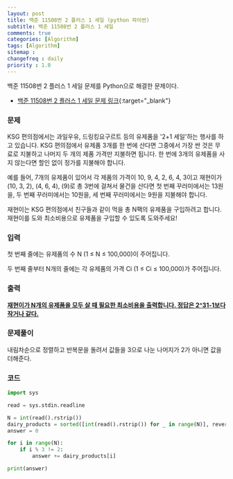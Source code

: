 ```yaml
---
layout: post
title: 백준 11508번 2 플러스 1 세일 (python 파이썬)
subtitle: 백준 11508번 2 플러스 1 세일
comments: true
categories: [Algorithm]
tags: [Algorithm]
sitemap :
changefreq : daily
priority : 1.0
---
```

백준 11508번 2 플러스 1 세일 문제를 Python으로 해결한 문제이다.  

* [백준 11508번 2 플러스 1 세일 문제 링크](https://www.acmicpc.net/problem/11508){:target="_blank"}


### 문제 
KSG 편의점에서는 과일우유, 드링킹요구르트 등의 유제품을 '2+1 세일'하는 행사를 하고 있습니다. KSG 편의점에서 유제품 3개를 한 번에 산다면 그중에서 가장 싼 것은 무료로 지불하고 나머지 두 개의 제품 가격만 지불하면 됩니다. 한 번에 3개의 유제품을 사지 않는다면 할인 없이 정가를 지불해야 합니다.

예를 들어, 7개의 유제품이 있어서 각 제품의 가격이 10, 9, 4, 2, 6, 4, 3이고 재현이가 (10, 3, 2), (4, 6, 4), (9)로 총 3번에 걸쳐서 물건을 산다면 첫 번째 꾸러미에서는 13원을, 두 번째 꾸러미에서는 10원을, 세 번째 꾸러미에서는 9원을 지불해야 합니다.

재현이는 KSG 편의점에서 친구들과 같이 먹을 총 N팩의 유제품을 구입하려고 합니다. 재현이를 도와 최소비용으로 유제품을 구입할 수 있도록 도와주세요!


### 입력
첫 번째 줄에는 유제품의 수 N (1 ≤ N ≤ 100,000)이 주어집니다.

두 번째 줄부터 N개의 줄에는 각 유제품의 가격 Ci (1 ≤ Ci ≤ 100,000)가 주어집니다.


### 출력
**<u>재현이가 N개의 유제품을 모두 살 때 필요한 최소비용을 출력합니다. 정답은 2^31-1보다 작거나 같다.</u>**


### 문제풀이
내림차순으로 정렬하고 반복문을 돌려서 값들을 3으로 나눈 나머지가 2가 아니면 값을 더해준다.


### 코드
```python
import sys

read = sys.stdin.readline

N = int(read().rstrip())
dairy_products = sorted([int(read().rstrip()) for _ in range(N)], reverse=True)
answer = 0

for i in range(N):
    if i % 3 != 2:
        answer += dairy_products[i]

print(answer)
```